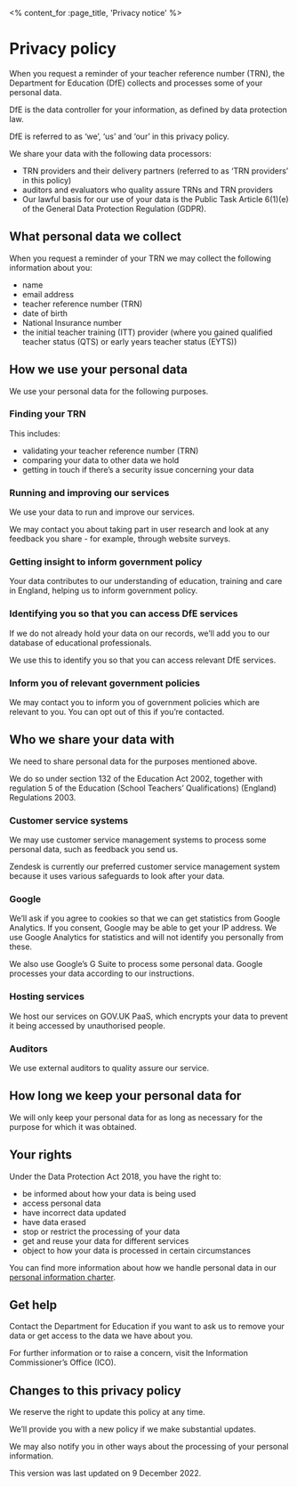 <% content_for :page_title, 'Privacy notice' %>

# Privacy policy

When you request a reminder of your teacher reference number (TRN), the Department for Education (DfE) collects and processes some of your personal data.

DfE is the data controller for your information, as defined by data protection law.

DfE is referred to as ‘we’, ‘us’ and ‘our’ in this privacy policy.

We share your data with the following data processors:

- TRN providers and their delivery partners (referred to as ‘TRN providers’ in this policy)
- auditors and evaluators who quality assure TRNs and TRN providers
- Our lawful basis for our use of your data is the Public Task Article 6(1)(e) of the General Data Protection Regulation (GDPR).

## What personal data we collect

When you request a reminder of your TRN we may collect the following information about you:

- name
- email address
- teacher reference number (TRN)
- date of birth
- National Insurance number
- the initial teacher training (ITT) provider (where you gained qualified teacher
  status (QTS) or early years teacher status (EYTS))

## How we use your personal data

We use your personal data for the following purposes.

### Finding your TRN

This includes:

- validating your teacher reference number (TRN)
- comparing your data to other data we hold
- getting in touch if there’s a security issue concerning your data

### Running and improving our services

We use your data to run and improve our services.

We may contact you about taking part in user research and look at any feedback you share - for example, through website surveys.

### Getting insight to inform government policy

Your data contributes to our understanding of education, training and care in England, helping us to inform government policy.

### Identifying you so that you can access DfE services

If we do not already hold your data on our records, we’ll add you to our database of educational professionals.

We use this to identify you so that you can access relevant DfE services.

### Inform you of relevant government policies

We may contact you to inform you of government policies which are relevant to you. You can opt out of this if you’re contacted.

## Who we share your data with

We need to share personal data for the purposes mentioned above.

We do so under section 132 of the Education Act 2002, together with regulation 5 of the Education (School Teachers’ Qualifications) (England) Regulations 2003.

### Customer service systems

We may use customer service management systems to process some personal data, such as feedback you send us.

Zendesk is currently our preferred customer service management system because it uses various safeguards to look after your data.

### Google

We’ll ask if you agree to cookies so that we can get statistics from Google Analytics. If you consent, Google may be able to get your IP address. We use Google Analytics for statistics and will not identify you personally from these.

We also use Google’s G Suite to process some personal data. Google processes your data according to our instructions.

### Hosting services

We host our services on GOV.UK PaaS, which encrypts your data to prevent it being accessed by unauthorised people.

### Auditors

We use external auditors to quality assure our service.

## How long we keep your personal data for

We will only keep your personal data for as long as necessary for the purpose for which it was obtained.

## Your rights

Under the Data Protection Act 2018, you have the right to:

- be informed about how your data is being used
- access personal data
- have incorrect data updated
- have data erased
- stop or restrict the processing of your data
- get and reuse your data for different services
- object to how your data is processed in certain circumstances

You can find more information about how we handle personal data in our [personal information charter](https://www.gov.uk/government/organisations/department-for-education/about/personal-information-charter).

## Get help

Contact the Department for Education if you want to ask us to remove your data or get access to the data we have about you.

For further information or to raise a concern, visit the Information Commissioner’s Office (ICO).

## Changes to this privacy policy

We reserve the right to update this policy at any time.

We’ll provide you with a new policy if we make substantial updates.

We may also notify you in other ways about the processing of your personal information.

This version was last updated on 9 December 2022.
